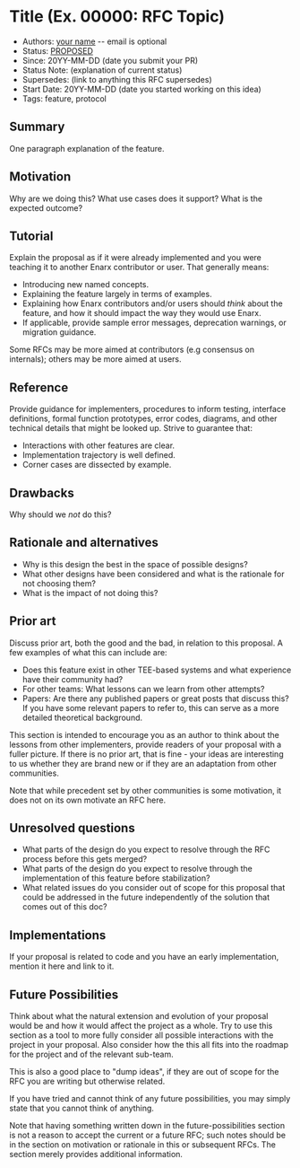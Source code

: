 # Title (Ex. 00000: RFC Topic)
- Authors: [your name](you@github-email) -- email is optional
- Status: [PROPOSED](/README.md#proposed)
- Since: 20YY-MM-DD (date you submit your PR)
- Status Note: (explanation of current status)  
- Supersedes: (link to anything this RFC supersedes)
- Start Date: 20YY-MM-DD (date you started working on this idea)
- Tags: feature, protocol

## Summary

One paragraph explanation of the feature.

## Motivation

Why are we doing this? What use cases does it support? What is the expected
outcome?

## Tutorial

Explain the proposal as if it were already implemented and you
were teaching it to another Enarx contributor or user. That generally
means:

- Introducing new named concepts.
- Explaining the feature largely in terms of examples.
- Explaining how Enarx contributors and/or users should *think* about the
feature, and how it should impact the way they would use Enarx.
- If applicable, provide sample error messages, deprecation warnings, or
migration guidance.

Some RFCs may be more aimed at contributors (e.g consensus on internals);
others may be more aimed at users.

## Reference

Provide guidance for implementers, procedures to inform testing,
interface definitions, formal function prototypes, error codes,
diagrams, and other technical details that might be looked up.
Strive to guarantee that:

- Interactions with other features are clear.
- Implementation trajectory is well defined.
- Corner cases are dissected by example.

## Drawbacks

Why should we *not* do this?

## Rationale and alternatives

- Why is this design the best in the space of possible designs?
- What other designs have been considered and what is the rationale for not
choosing them?
- What is the impact of not doing this?

## Prior art

Discuss prior art, both the good and the bad, in relation to this proposal.
A few examples of what this can include are:

- Does this feature exist in other TEE-based systems and what experience have
their community had?
- For other teams: What lessons can we learn from other attempts?
- Papers: Are there any published papers or great posts that discuss this?
If you have some relevant papers to refer to, this can serve as a more detailed
theoretical background.

This section is intended to encourage you as an author to think about the
lessons from other implementers, provide readers of your proposal with a
fuller picture. If there is no prior art, that is fine - your ideas are
interesting to us whether they are brand new or if they are an adaptation
from other communities.

Note that while precedent set by other communities is some motivation, it
does not on its own motivate an RFC here.

## Unresolved questions

- What parts of the design do you expect to resolve through the
RFC process before this gets merged?
- What parts of the design do you expect to resolve through the
implementation of this feature before stabilization?
- What related issues do you consider out of scope for this 
proposal that could be addressed in the future independently of the
solution that comes out of this doc?

## Implementations

If your proposal is related to code and you have an early implementation,
mention it here and link to it.

## Future Possibilities

Think about what the natural extension and evolution of your proposal
would be and how it would affect the project as a whole. Try to use
this section as a tool to more fully consider all possible interactions
with the project in your proposal. Also consider how the this all fits
into the roadmap for the project and of the relevant sub-team.

This is also a good place to "dump ideas", if they are out of scope for
the RFC you are writing but otherwise related.

If you have tried and cannot think of any future possibilities, you may
simply state that you cannot think of anything.

Note that having something written down in the future-possibilities
section is not a reason to accept the current or a future RFC; such
notes should be in the section on motivation or rationale in this or
subsequent RFCs. The section merely provides additional information.
